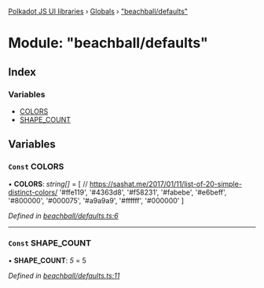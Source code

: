 [Polkadot JS UI libraries](../README.md) › [Globals](../globals.md) › ["beachball/defaults"](_beachball_defaults_.md)

# Module: "beachball/defaults"

## Index

### Variables

* [COLORS](_beachball_defaults_.md#const-colors)
* [SHAPE_COUNT](_beachball_defaults_.md#const-shape_count)

## Variables

### `Const` COLORS

• **COLORS**: *string[]* = [
  // https://sashat.me/2017/01/11/list-of-20-simple-distinct-colors/
  '#ffe119', '#4363d8', '#f58231', '#fabebe', '#e6beff', '#800000', '#000075', '#a9a9a9', '#ffffff', '#000000'
]

*Defined in [beachball/defaults.ts:6](https://github.com/polkadot-js/ui/blob/e14228471/packages/ui-shared/src/icons/beachball/defaults.ts#L6)*

___

### `Const` SHAPE_COUNT

• **SHAPE_COUNT**: *5* = 5

*Defined in [beachball/defaults.ts:11](https://github.com/polkadot-js/ui/blob/e14228471/packages/ui-shared/src/icons/beachball/defaults.ts#L11)*
